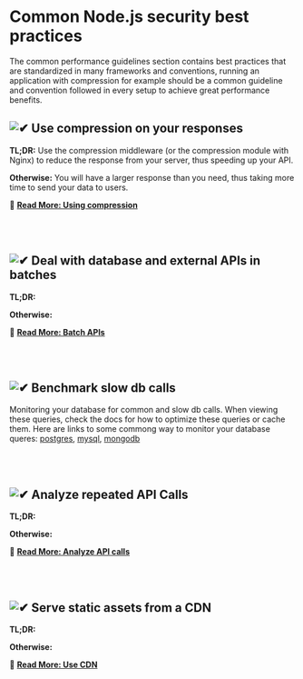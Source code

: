 [✔]: ../../assets/images/checkbox-small-blue.png

# Common Node.js security best practices

The common performance guidelines section contains best practices that are standardized in many frameworks and conventions, running an application with compression for example should be a common guideline and convention followed in every setup to achieve great performance benefits.

## ![✔] Use compression on your responses

**TL;DR:** Use the compression middleware (or the compression module with Nginx) to reduce the response from your server, thus speeding up your API.

**Otherwise:** You will have a larger response than you need, thus taking more time to send your data to users. 

🔗 [**Read More: Using compression**](/sections/performance/compression.md)

<br/><br/>


## ![✔] Deal with database and external APIs in batches

**TL;DR:** 

**Otherwise:** 

🔗 [**Read More: Batch APIs**](/sections/performance/batch-apis.md)

<br/><br/>


## ![✔] Benchmark slow db calls

Monitoring your database for common and slow db calls. When viewing these queries, check the docs for how to optimize these queries or cache them. Here are links to some commong way to monitor your database queres: [postgres](https://wiki.postgresql.org/wiki/Monitoring), [mysql](https://www.digitalocean.com/community/tutorials/how-to-use-mysql-query-profiling), [mongodb](https://stackoverflow.com/questions/15204341/mongodb-logging-all-queries)

<br/><br/>

## ![✔] Analyze repeated API Calls

**TL;DR:** 

**Otherwise:** 

🔗 [**Read More: Analyze API calls**](/sections/performance/analyze-api-calls.md)

<br/><br/>

## ![✔] Serve static assets from a CDN

**TL;DR:** 

**Otherwise:** 

🔗 [**Read More: Use CDN**](/sections/performance/use-cdn.md)

<br/><br/>

